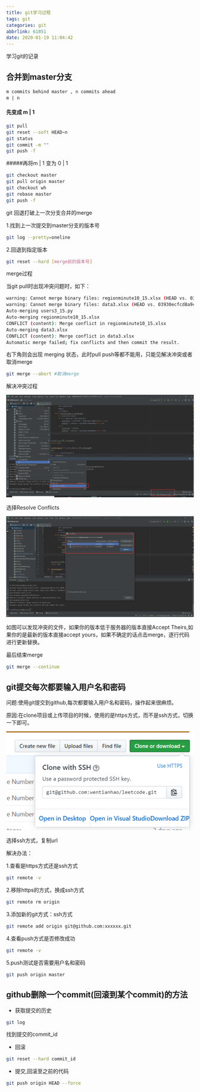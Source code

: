 ```yaml
---
title: git学习过程
tags: git
categories: git
abbrlink: 61851
date: 2020-01-19 11:04:42
---
```


学习git的记录
<!-- more -->

## 合并到master分支

```bash
m commits behind master , n commits ahead 
m | n
```

#### 先变成 m | 1

```bash
git pull
git reset --soft HEAD~n
git status
git commit -m ""
git push -f
```

#####再将m | 1 变为 0 | 1

```bash
git checkout master
git pull origin master
git checkout wh
git rebase master
git push -f
```


git 回退打破上一次分支合并的merge

1.找到上一次提交到master分支的版本号

```bash
git log --pretty=oneline
```

2.回退到指定版本

```bash
git reset --hard [merge前的版本号]
```

merge过程

当git pull时出现冲突问题时，如下：

```bash
warning: Cannot merge binary files: regionminute10_15.xlsx (HEAD vs. 03930ecfcd8a9c20eebe2d7dcd62e830455f1642)
warning: Cannot merge binary files: data3.xlsx (HEAD vs. 03930ecfcd8a9c20eebe2d7dcd62e830455f1642)
Auto-merging users3_15.py
Auto-merging regionminute10_15.xlsx
CONFLICT (content): Merge conflict in regionminute10_15.xlsx
Auto-merging data3.xlsx
CONFLICT (content): Merge conflict in data3.xlsx
Automatic merge failed; fix conflicts and then commit the result.
```

右下角则会出现 merging 状态，此时pull push等都不能用，只能见解决冲突或者取消merge

```bash
git merge --abort #取消merge
```

解决冲突过程

![merge](https://github.com/wentianhao/wentianhao.github.io/blob/master/images/merge.png?raw=true)

选择Resolve Conflicts

![resolve](https://github.com/wentianhao/wentianhao.github.io/blob/master/images/resolve.png?raw=true)

如图可以发现冲突的文件，如果你的版本低于服务器的版本直接Accept Theirs,如果你的是最新的版本直接accept yours，如果不确定的话点击merge，逐行代码进行更新替换。

最后结束merge

```bash
git merge --continue
```

## git提交每次都要输入用户名和密码

问题:使用git提交到github,每次都要输入用户名和密码，操作起来很麻烦。

原因:在clone项目或上传项目的时候，使用的是https方式，而不是ssh方式，切换一下即可。

![git](https://github.com/wentianhao/wentianhao.github.io/blob/master/images/git.png?raw=true)

选择ssh方式，复制url

解决办法：

1.查看是https方式还是ssh方式

```bash
git remote -v   
```

2.移除https的方式，换成ssh方式

```bash
git remote rm origin
```

3.添加新的git方式：ssh方式

```bash
git remote add origin git@github.com:xxxxxx.git
```

4.查看push方式是否修改成功

```bash
git remote -v
```

5.push测试是否需要用户名和密码

```bash
git push origin master
```

## github删除一个commit(回滚到某个commit)的方法

- 获取提交的历史

```bash
git log
```

找到提交的commit_id

- 回滚

```bash
git reset --hard commit_id
```

- 提交,回滚至之前的代码

```bash
git push origin HEAD --force
```

